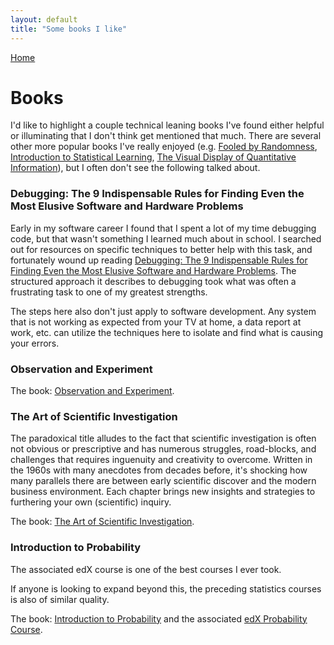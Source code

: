 ```yaml
---
layout: default
title: "Some books I like"
---
```


[Home](./)

# Books

I'd like to highlight a couple technical leaning books I've found either helpful or illuminating that I don't think get mentioned that much. There are several other more popular books I've really enjoyed (e.g. [Fooled by Randomness](https://www.goodreads.com/book/show/38315.Fooled_by_Randomness), [Introduction to Statistical Learning](https://www.goodreads.com/book/show/17397466-an-introduction-to-statistical-learning), [The Visual Display of Quantitative Information](https://www.goodreads.com/book/show/17744.The_Visual_Display_of_Quantitative_Information_2nd_Ed_)), but I often don't see the following talked about.

### Debugging: The 9 Indispensable Rules for Finding Even the Most Elusive Software and Hardware Problems

Early in my software career I found that I spent a lot of my time debugging code, but that wasn't something I learned much about in school. I searched out for resources on specific techniques to better help with this task, and fortunately wound up reading [Debugging: The 9 Indispensable Rules for Finding Even the Most Elusive Software and Hardware Problems](https://www.goodreads.com/book/show/3938178-debugging). The structured approach it describes to debugging took what was often a frustrating task to one of my greatest strengths.

The steps here also don't just apply to software development. Any system that is not working as expected from your TV at home, a data report at work, etc. can utilize the techniques here to isolate and find what is causing your errors.

### Observation and Experiment

The book: [Observation and Experiment](https://www.goodreads.com/book/show/34788009-observation-and-experiment).

### The Art of Scientific Investigation

The paradoxical title alludes to the fact that scientific investigation is often not obvious or prescriptive and has numerous struggles, road-blocks, and challenges that requires inguenuity and creativity to overcome. Written in the 1960s with many anecdotes from decades before, it's shocking how many parallels there are between early scientific discover and the modern business environment. Each chapter brings new insights and strategies to furthering your own (scientific) inquiry.

The book: [The Art of Scientific Investigation](https://www.goodreads.com/book/show/2570722-the-art-of-scientific-investigation).

### Introduction to Probability

The associated edX course is one of the best courses I ever took.


If anyone is looking to expand beyond this, the preceding statistics courses is also of similar quality.

The book: [Introduction to Probability](https://www.goodreads.com/book/show/517233.Introduction_to_Probability) and the associated [edX Probability Course](https://www.edx.org/course/probability-the-science-of-uncertainty-and-data).


